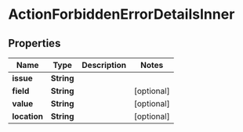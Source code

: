 # ActionForbiddenErrorDetailsInner

## Properties

| Name         | Type       | Description | Notes      |
| ------------ | ---------- | ----------- | ---------- |
| **issue**    | **String** |             |            |
| **field**    | **String** |             | [optional] |
| **value**    | **String** |             | [optional] |
| **location** | **String** |             | [optional] |
